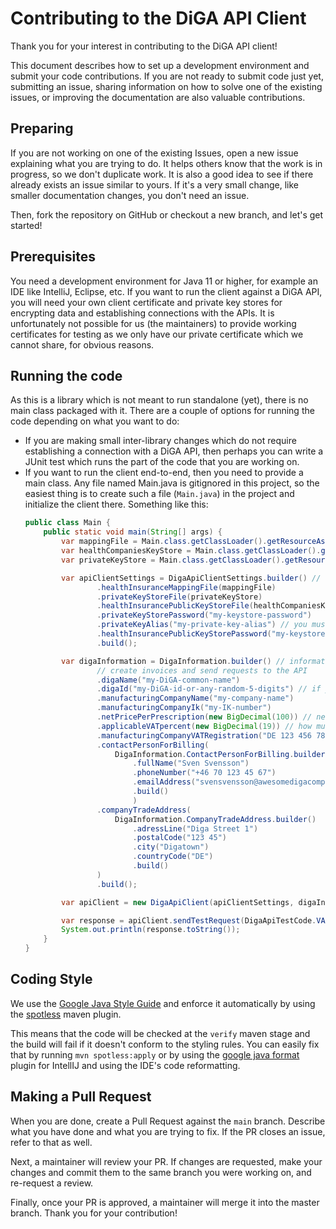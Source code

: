 # Contributing to the DiGA API Client

Thank you for your interest in contributing to the DiGA API client!

This document describes how to set up a development environment and submit your code contributions. If you are not ready to
submit code just yet, submitting an issue, sharing information on how to solve one of the existing issues, or improving 
the documentation are also valuable contributions.

## Preparing

If you are not working on one of the existing Issues, open a new issue explaining what you are trying to do. It helps
others know that the work is in progress, so we don't duplicate work. It is also a good idea to see if there already
exists an issue similar to yours. If it's a very small change, like smaller documentation changes, you don't need an issue.

Then, fork the repository on GitHub or checkout a new branch, and let's get started!

## Prerequisites

You need a development environment for Java 11 or higher, for example an IDE like IntelliJ, Eclipse, etc.
If you want to run the client against a DiGA API, you will need your own client certificate and private key stores for
encrypting data and establishing connections with the APIs. It is unfortunately not possible for us (the maintainers)
to provide working certificates for testing as we only have our private certificate which we cannot share, for obvious reasons.

## Running the code

As this is a library which is not meant to run standalone (yet), there is no main class packaged with it. There are a
couple of options for running the code depending on what you want to do: 
  - If you are making small inter-library changes which do not require establishing a connection with a DiGA API, then perhaps you can write a JUnit test which runs
the part of the code that you are working on.
  - If you want to run the client end-to-end, then you need to provide a main class. Any file named Main.java is gitignored
in this project, so the easiest thing is to create such a file (`Main.java`) in the project and initialize the client there.
    Something like this:
    ````java
    public class Main {
        public static void main(String[] args) {
            var mappingFile = Main.class.getClassLoader().getResourceAsStream("mappings.xml");
            var healthCompaniesKeyStore = Main.class.getClassLoader().getResourceAsStream("keystore.p12");
            var privateKeyStore = Main.class.getClassLoader().getResourceAsStream("keystore.p12"); // you need one inputstream for each

            var apiClientSettings = DigaApiClientSettings.builder() // settings required for the client to operate
                    .healthInsuranceMappingFile(mappingFile)
                    .privateKeyStoreFile(privateKeyStore)
                    .healthInsurancePublicKeyStoreFile(healthCompaniesKeyStore)
                    .privateKeyStorePassword("my-keystore-password")
                    .privateKeyAlias("my-private-key-alias") // you must create this when creating the keystore
                    .healthInsurancePublicKeyStorePassword("my-keystore-password")
                    .build();

            var digaInformation = DigaInformation.builder() // information about your DiGA and your company required to easily
                    // create invoices and send requests to the API
                    .digaName("my-DiGA-common-name")
                    .digaId("my-DiGA-id-or-any-random-5-digits") // if you arent accepted as DiGA yet, just put 12345
                    .manufacturingCompanyName("my-company-name")
                    .manufacturingCompanyIk("my-IK-number")
                    .netPricePerPrescription(new BigDecimal(100)) // net price per diga code validated
                    .applicableVATpercent(new BigDecimal(19)) // how much VAT should be applied to the invoices
                    .manufacturingCompanyVATRegistration("DE 123 456 789")
                    .contactPersonForBilling(
                        DigaInformation.ContactPersonForBilling.builder()
                            .fullName("Sven Svensson")
                            .phoneNumber("+46 70 123 45 67")
                            .emailAddress("svensvensson@awesomedigacompany.com")
                            .build()
                            )
                    .companyTradeAddress(
                        DigaInformation.CompanyTradeAddress.builder()
                            .adressLine("Diga Street 1")
                            .postalCode("123 45")
                            .city("Digatown")
                            .countryCode("DE")
                            .build()
                    )
                    .build();

            var apiClient = new DigaApiClient(apiClientSettings, digaInformation);

            var response = apiClient.sendTestRequest(DigaApiTestCode.VALID, "BY"); // this sends a test request to the company with prefix "BY"
            System.out.println(response.toString());
        }
    }

    ````

## Coding Style

We use the [Google Java Style Guide](https://google.github.io/styleguide/javaguide.html) and enforce it automatically
by using the [spotless](https://github.com/diffplug/spotless) maven plugin.

This means that the code will be checked at the `verify` maven stage and the build will fail if it doesn't conform to
the styling rules. You can easily fix that by running `mvn spotless:apply` or by using the [google java format](https://plugins.jetbrains.com/plugin/8527-google-java-format)
plugin for IntellIJ and using the IDE's code reformatting.

## Making a Pull Request

When you are done, create a Pull Request against the `main` branch. Describe what you have done and what you are trying to fix.
If the PR closes an issue, refer to that as well.

Next, a maintainer will review your PR. If changes are requested, make your changes and commit them to the same branch 
you were working on, and re-request a review.

Finally, once your PR is approved, a maintainer will merge it into the master branch. Thank you for your contribution!
